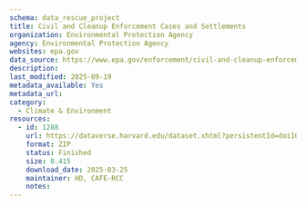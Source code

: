 ```yaml
---
schema: data_rescue_project 
title: Civil and Cleanup Enforcement Cases and Settlements
organization: Environmental Protection Agency
agency: Environmental Protection Agency
websites: epa.gov
data_source: https://www.epa.gov/enforcement/civil-and-cleanup-enforcement-cases-and-settlements
description: 
last_modified: 2025-09-19
metadata_available: Yes
metadata_url: 
category:
  - Climate & Environment 
resources:
  - id: 1288
    url: https://dataverse.harvard.edu/dataset.xhtml?persistentId=doi10.7910/DVN/SCXRY0
    format: ZIP
    status: Finished
    size: 0.415
    download_date: 2025-03-25
    maintainer: HD, CAFE-RCC
    notes: 
---
```

